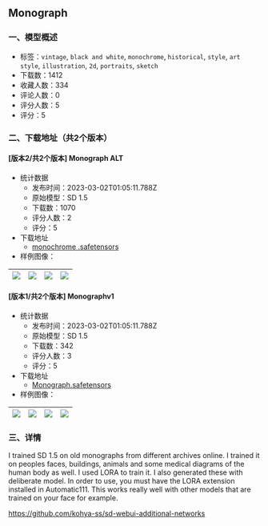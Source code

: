 ## Monograph 
### 一、模型概述

- 标签：`vintage`, `black and white`, `monochrome`, `historical`, `style`, `art style`, `illustration`, `2d`, `portraits`, `sketch`
- 下载数：1412
- 收藏人数：334
- 评论人数：0
- 评分人数：5
- 评分：5

### 二、下载地址（共2个版本）

#### [版本2/共2个版本] Monograph ALT

- 统计数据
  - 发布时间：2023-03-02T01:05:11.788Z
  - 原始模型：SD 1.5
  - 下载数：1070
  - 评分人数：2
  - 评分：5
- 下载地址
  - [monochrome .safetensors](https://civitai.com/api/download/models/16785)
- 样例图像：

| <img src="https://image.civitai.com/xG1nkqKTMzGDvpLrqFT7WA/53b40da5-99a5-4cce-60f5-66a6a24bd000/width=450/169493.jpeg" /> | <img src="https://image.civitai.com/xG1nkqKTMzGDvpLrqFT7WA/5e7c2b15-2261-4dc5-82cc-20b657998700/width=450/169495.jpeg" /> | <img src="https://image.civitai.com/xG1nkqKTMzGDvpLrqFT7WA/8e8333f5-e3fc-43c0-125d-23d6bb7d4900/width=450/169494.jpeg" /> | <img src="https://image.civitai.com/xG1nkqKTMzGDvpLrqFT7WA/62bf5e67-23d6-48da-4b65-506e47c9ef00/width=450/169492.jpeg" /> |
| ---- | ---- | ---- | ---- |

#### [版本1/共2个版本] Monographv1

- 统计数据
  - 发布时间：2023-03-02T01:05:11.788Z
  - 原始模型：SD 1.5
  - 下载数：342
  - 评分人数：3
  - 评分：5
- 下载地址
  - [Monograph.safetensors](https://civitai.com/api/download/models/15941)
- 样例图像：

| <img src="https://image.civitai.com/xG1nkqKTMzGDvpLrqFT7WA/f98ba534-3454-46b1-50e3-76d10d0a5b00/width=450/160773.jpeg" /> | <img src="https://image.civitai.com/xG1nkqKTMzGDvpLrqFT7WA/be39a839-af04-4d81-f5d9-733c3c875c00/width=450/160465.jpeg" /> | <img src="https://image.civitai.com/xG1nkqKTMzGDvpLrqFT7WA/d0cb01d6-c9db-4662-fb12-50142c9a5f00/width=450/160476.jpeg" /> | <img src="https://image.civitai.com/xG1nkqKTMzGDvpLrqFT7WA/a8448386-38dc-480e-e584-b15183136100/width=450/160475.jpeg" /> |
| ---- | ---- | ---- | ---- |


### 三、详情
<p>I trained SD 1.5 on old monographs from different archives online. I trained it on peoples faces, buildings, animals and some medical diagrams of the human body as well. I used LORA to train it. I also generated these with deliberate model. In order to use, you must have the LORA extension installed in Automatic111. This works really well with other models that are trained on your face for example.</p><p><a target="_blank" rel="ugc" href="https://github.com/kohya-ss/sd-webui-additional-networks">https://github.com/kohya-ss/sd-webui-additional-networks</a></p>